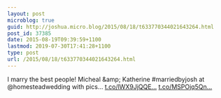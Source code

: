 ```yaml
---
layout: post
microblog: true
guid: http://joshua.micro.blog/2015/08/18/t633770344021643264.html
post_id: 37385
date: 2015-08-19T09:39:59+1100
lastmod: 2019-07-30T17:41:28+1100
type: post
url: /2015/08/18/t633770344021643264.html
---
```

I marry the best people! Micheal &amp;amp; Katherine #marriedbyjosh at @homesteadwedding with pics… [t.co/lWX9JjQQE...](http://t.co/lWX9JjQQE5) [t.co/MSPOjq5Qn...](http://t.co/MSPOjq5QnJ)
